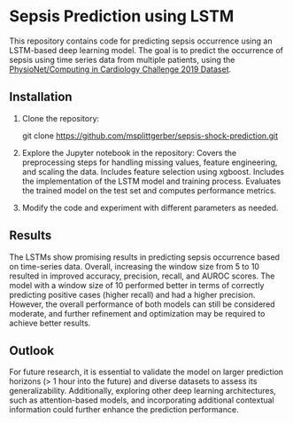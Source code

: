 # Sepsis Prediction using LSTM

This repository contains code for predicting sepsis occurrence using an LSTM-based deep learning model. The goal is to predict the occurrence of sepsis using time series data from multiple patients, using the [PhysioNet/Computing in Cardiology Challenge 2019 Dataset](https://physionet.org/content/challenge-2019/1.0.0/).

## Installation
1) Clone the repository:

    git clone https://github.com/msplittgerber/sepsis-shock-prediction.git

2) Explore the Jupyter notebook in the repository:
   Covers the preprocessing steps for handling missing values, feature engineering, and scaling the data.
   Includes feature selection using xgboost.
   Includes the implementation of the LSTM model and training process.
   Evaluates the trained model on the test set and computes performance metrics.
   
3) Modify the code and experiment with different parameters as needed.


## Results

The LSTMs show promising results in predicting sepsis occurrence based on time-series data. Overall, increasing the window size from 5 to 10 resulted in improved accuracy, precision, recall, and AUROC scores. The model with a window size of 10 performed better in terms of correctly predicting positive cases (higher recall) and had a higher precision. However, the overall performance of both models can still be considered moderate, and further refinement and optimization may be required to achieve better results.

## Outlook
For future research, it is essential to validate the model on larger prediction horizons (> 1 hour into the future) and diverse datasets to assess its generalizability. Additionally, exploring other deep learning architectures, such as attention-based models, and incorporating additional contextual information could further enhance the prediction performance.
